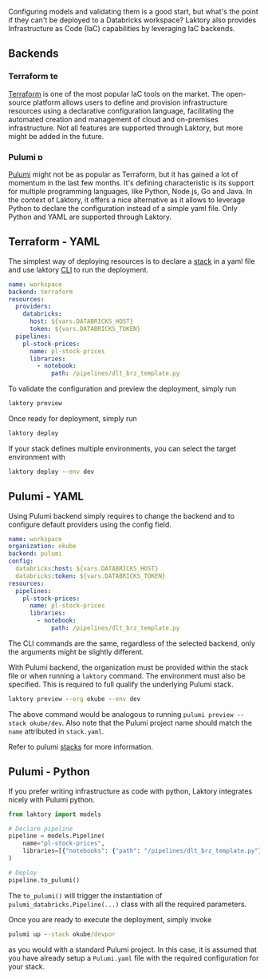 Configuring models and validating them is a good start, but what's the point if they can't be deployed to a Databricks
workspace? Laktory also provides Infrastructure as Code (IaC) capabilities by leveraging IaC backends.

## Backends

### Terraform <img src="../../images/terraform.png" alt="terraform" width="16"/>
[Terraform](https://www.terraform.io/) is one of the most popular IaC tools on the market. The open-source platform 
allows users to define and provision infrastructure resources using a declarative configuration language, facilitating
the automated creation and management of cloud and on-premises infrastructure. Not all features are supported through
Laktory, but more might be added in the future.


### Pulumi <img src="../../images/pulumi.png" alt="pulumi" width="16"/> 

[Pulumi](https://www.pulumi.com/) might not be as popular as Terraform, but it has gained a lot of momentum in the last
few months. It's defining characteristic is its support for multiple programming languages, like Python, Node.js, Go 
and Java. In the context of Laktory, it offers a nice alternative as it allows to leverage Python to declare the 
configuration instead of a simple yaml file. Only Python and YAML are supported through Laktory.


## Terraform - YAML
The simplest way of deploying resources is to declare a [stack](stack.md) in a yaml file and use laktory [CLI](cli.md)
to run the deployment.


```yaml title="stack.yaml"
name: workspace
backend: terraform
resources:
  providers:
    databricks:
      host: ${vars.DATABRICKS_HOST}
      token: ${vars.DATABRICKS_TOKEN}
  pipelines:
    pl-stock-prices:
      name: pl-stock-prices
      libraries:
        - notebook:
            path: /pipelines/dlt_brz_template.py
```

To validate the configuration and preview the deployment, simply run
```cmd
laktory preview
```

Once ready for deployment, simply run
```cmd
laktory deploy
```

If your stack defines multiple environments, you can select the target 
environment with
```cmd
laktory deploy --env dev
```



## Pulumi - YAML
Using Pulumi backend simply requires to change the backend and to configure
default providers using the config field.

```yaml title="stack.yaml"
name: workspace
organization: okube
backend: pulumi
config:
  databricks:host: ${vars.DATABRICKS_HOST}
  databricks:token: ${vars.DATABRICKS_TOKEN}
resources:
  pipelines:
    pl-stock-prices:
      name: pl-stock-prices
      libraries:
        - notebook:
            path: /pipelines/dlt_brz_template.py
```
 
The CLI commands are the same, regardless of the selected backend, only the 
arguments might be slightly different.

With Pulumi backend, the organization must be provided within the stack file
or when running a `laktory` command. The environment must also be specified.
This is required to full qualify the underlying Pulumi stack.
```cmd
laktory preview --org okube --env dev
```
The above command would be analogous to running `pulumi preview --stack okube/dev`. Also note that the Pulumi project
name should match the `name` attributed in `stack.yaml`.

Refer to pulumi [stacks](https://www.pulumi.com/learn/building-with-pulumi/understanding-stacks/)
for more information.

## Pulumi - Python
If you prefer writing infrastructure as code with python, Laktory integrates nicely with Pulumi python.

```py title="__main__.py"
from laktory import models

# Declare pipeline
pipeline = models.Pipeline(
    name="pl-stock-prices",
    libraries=[{"notebooks": {"path": "/pipelines/dlt_brz_template.py"}}],
)

# Deploy
pipeline.to_pulumi()
```

The `to_pulumi()` will trigger the instantiation of `pulumi_databricks.Pipeline(...)` class with all the required parameters.

Once you are ready to execute the deployment, simply invoke
```cmd title="prompt"
pulumi up --stack okube/devpor
```
as you would with a standard Pulumi project. In this case, it is assumed that you have already setup a `Pulumi.yaml`
file with  the required configuration for your stack.
